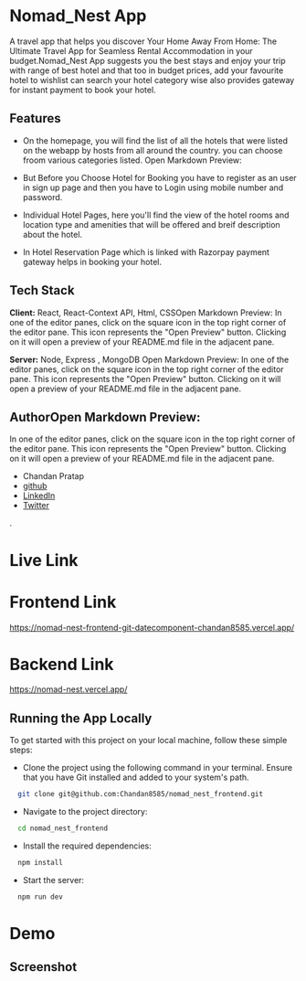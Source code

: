 

# Nomad_Nest App

A travel app that helps you 
discover Your Home Away From Home: The Ultimate Travel App for Seamless Rental Accommodation in your budget.Nomad_Nest App suggests you the best stays and enjoy your trip with range of best hotel and that too in budget prices, add your favourite hotel to wishlist can search your hotel category wise also provides gateway for instant payment to book your hotel.




## Features

- On the homepage, you will find the list of all the hotels that were listed on the webapp by hosts from all around the country. you can choose froom various categories listed.
Open Markdown Preview:
- But Before you Choose Hotel for Booking you have to register as an user in sign up page and then you have to Login using mobile number and password.

- Individual Hotel Pages, here you'll find the view of the hotel rooms and location type and amenities that will
be offered and breif description about the hotel.

- In Hotel Reservation Page which is linked with Razorpay payment gateway helps in booking your hotel.


## Tech Stack

**Client:** React, React-Context API, Html, CSSOpen Markdown Preview:
In one of the editor panes, click on the square icon in the top right corner of the editor pane. This icon represents the "Open Preview" button. Clicking on it will open a preview of your README.md file in the adjacent pane.

**Server:** Node, Express , MongoDB
Open Markdown Preview:
In one of the editor panes, click on the square icon in the top right corner of the editor pane. This icon represents the "Open Preview" button. Clicking on it will open a preview of your README.md file in the adjacent pane.

## AuthorOpen Markdown Preview:
In one of the editor panes, click on the square icon in the top right corner of the editor pane. This icon represents the "Open Preview" button. Clicking on it will open a preview of your README.md file in the adjacent pane.

- Chandan Pratap
- [github](https://github.com/Chandan8585)
- [LinkedIn](https://www.linkedin.com/in/chandan-pratap-464386154/)
- [Twitter](https://twitter.com/chandanpra25704)

.


# Live Link
# Frontend Link

https://nomad-nest-frontend-git-datecomponent-chandan8585.vercel.app/

# Backend Link

https://nomad-nest.vercel.app/


## Running the App Locally
To get started with this project on your local machine, follow these simple steps:

- Clone the project using the following command in your terminal. Ensure that you have Git installed and added to your system's path.

```bash
  git clone git@github.com:Chandan8585/nomad_nest_frontend.git
```

- Navigate to the project directory:
```bash
  cd nomad_nest_frontend
```
- Install the required dependencies:
```bash
  npm install
```
- Start the server:
```bash
  npm run dev
```

# Demo
## Screenshot




